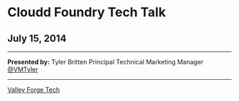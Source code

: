 # Cloudd Foundry Tech Talk
## July 15, 2014
---

**Presented by:**
Tyler Britten
Principal Technical Marketing Manager
[@VMTyler](https://twitter.com/vmtyler)

---
[Valley Forge Tech](http://valleyforgetech.com)